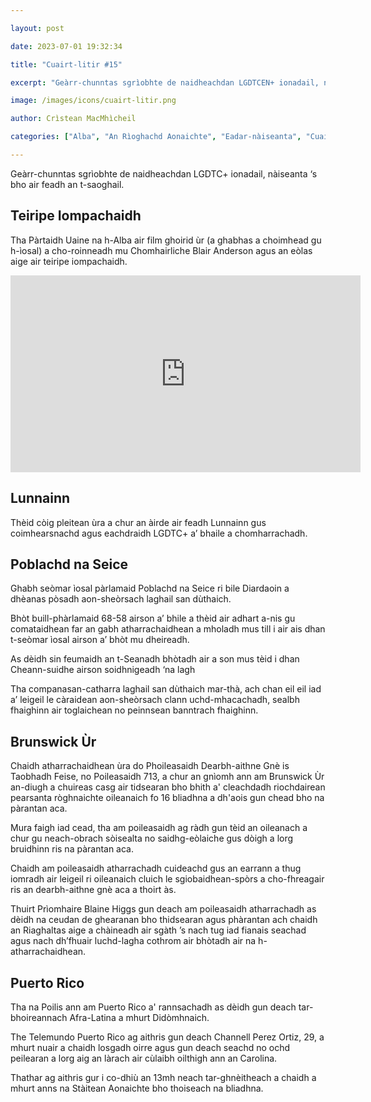 ```yaml
---

layout: post

date: 2023-07-01 19:32:34

title: "Cuairt-litir #15"

excerpt: "Geàrr-chunntas sgrìobhte de naidheachdan LGDTCEN+ ionadail, nàiseanta ‘s bho air feadh an t-saoghail."

image: /images/icons/cuairt-litir.png

author: Crìstean MacMhìcheil

categories: ["Alba", "An Rìoghachd Aonaichte", "Eadar-nàiseanta", "Cuairt-litir", "Foghlam", "Lagh", "Poileataigs", "Saidheans"]

---
```


Geàrr-chunntas sgrìobhte de naidheachdan LGDTC+ ionadail, nàiseanta ‘s bho air feadh an t-saoghail.

## Teiripe Iompachaidh

Tha Pàrtaidh Uaine na h-Alba air film ghoirid ùr (a ghabhas a choimhead gu h-ìosal) a cho-roinneadh mu Chomhairliche Blair Anderson agus an eòlas aige air teiripe iompachaidh.

<div class="youtube-wrapper">
<iframe title="YouTube video player" src="https://www.youtube-nocookie.com/embed/h84eAR858-0" width="560" height="315" frameborder="0" allowfullscreen="allowfullscreen"></iframe>
</div>

## Lunnainn

Thèid còig pleitean ùra a chur an àirde air feadh Lunnainn gus coimhearsnachd agus eachdraidh LGDTC+ a’ bhaile a chomharrachadh.

## Poblachd na Seice

Ghabh seòmar ìosal pàrlamaid Poblachd na Seice ri bile Diardaoin a dhèanas pòsadh aon-sheòrsach laghail san dùthaich.

Bhòt buill-phàrlamaid 68-58 airson a’ bhile a thèid air adhart a-nis gu comataidhean far an gabh atharrachaidhean a mholadh mus till i air ais dhan t-seòmar ìosal airson a’ bhòt mu dheireadh.

As dèidh sin feumaidh an t-Seanadh bhòtadh air a son mus tèid i dhan Cheann-suidhe airson soidhnigeadh ‘na lagh

Tha companasan-catharra laghail san dùthaich mar-thà, ach chan eil eil iad a’ leigeil le càraidean aon-sheòrsach clann uchd-mhacachadh, sealbh fhaighinn air toglaichean no peinnsean banntrach fhaighinn.

## Brunswick Ùr

Chaidh atharrachaidhean ùra do Phoileasaidh Dearbh-aithne Gnè is Taobhadh Feise, no Poileasaidh 713, a chur an gnìomh ann am Brunswick Ùr an-diugh a chuireas casg air tidsearan bho bhith a' cleachdadh riochdairean pearsanta ròghnaichte oileanaich fo 16 bliadhna a dh'aois gun chead bho na pàrantan aca.

Mura faigh iad cead, tha am poileasaidh ag ràdh gun tèid an oileanach a chur gu neach-obrach sòisealta no saidhg-eòlaiche gus dòigh a lorg bruidhinn ris na pàrantan aca.

Chaidh am poileasaidh atharrachadh cuideachd gus an earrann a thug iomradh air leigeil ri oileanaich cluich le sgiobaidhean-spòrs a cho-fhreagair ris an dearbh-aithne gnè aca a thoirt às.

Thuirt Prìomhaire Blaine Higgs gun deach am poileasaidh atharrachadh as dèidh na ceudan de ghearanan bho thidsearan agus phàrantan ach chaidh an Riaghaltas aige a chàineadh air sgàth ’s nach tug iad fianais seachad agus nach dh’fhuair luchd-lagha cothrom air bhòtadh air na h-atharrachaidhean.

## Puerto Rico

Tha na Poilis ann am Puerto Rico a' rannsachadh as dèidh gun deach tar-bhoireannach Afra-Latina a mhurt Didòmhnaich.

The Telemundo Puerto Rico ag aithris gun deach Channell Perez Ortiz, 29, a mhurt nuair a chaidh losgadh oirre agus gun deach seachd no ochd peilearan a lorg aig an làrach air cùlaibh oilthigh ann an Carolina.

Thathar ag aithris gur i co-dhiù an 13mh neach tar-ghnèitheach a chaidh a mhurt anns na Stàitean Aonaichte bho thoiseach na bliadhna.
